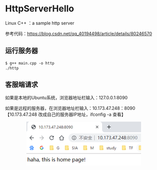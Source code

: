 # HttpServerHello

Linux C++ ：a sample http server

参考代码：https://blog.csdn.net/qq_40194498/article/details/80246570

## 运行服务器
```
$ g++ main.cpp -o http
./http
```
## 客服端请求

如果是本地的Ubuntu系统，浏览器地址栏输入：127.0.0.1:8090

如果是远程的服务器，在浏览器地址栏输入：10.173.47.248：8090 【10.173.47.248 改成自己的服务器IP地址，ifconfig -a 查看】

<div align="center">
<img src="https://github.com/malele4th/HttpServerHello/blob/master/1.PNG" />  
</div>

